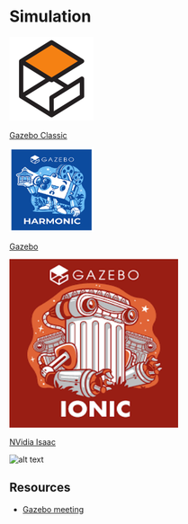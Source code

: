 # Simulation

<div class="grid-container">
     <div class="grid-item">
            <a href="Gazebo_Classic">
            <img src="images/gazebo.png"  width="150" height="150">
            <p>Gazebo Classic</p></a>
        </div>
    <div class="grid-item">
       <a href="Gazebo">
            <img src="images/gazebo_harminic.png"  width="150" height="150">
            <p>Gazebo</p></a>
    </div>
    <!-- <div class="grid-item">
        <a href="nvidia_issac">
            <img src="images/nvidia_isaac.png"  width="300" height="300">
            <p>NVidia Isaac</p></a>
    </div> -->
    <div class="grid-item">
        <a href="gazebo_ionic">
            <img src="images/ionic.png"  width="300" height="300">
            <p>NVidia Isaac</p></a>
    </div>
   </div>

![alt text](image.png)
## Resources
- [Gazebo meeting](https://vimeo.com/osrfoundation)


